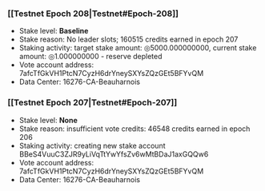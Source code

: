 ### [[Testnet Epoch 208|Testnet#Epoch-208]]
* Stake level: **Baseline**
* Stake reason: No leader slots; 160515 credits earned in epoch 207
* Staking activity: target stake amount: ◎5000.000000000, current stake amount: ◎1.000000000 - reserve depleted
* Vote account address: 7afcTfGkVH1PtcN7CyzH6drYneySXYsZQzGEt5BFYvQM
* Data Center: 16276-CA-Beauharnois
### [[Testnet Epoch 207|Testnet#Epoch-207]]
* Stake level: **None**
* Stake reason: insufficient vote credits: 46548 credits earned in epoch 206
* Staking activity: creating new stake account BBeS4VuuC3ZJR9yLiVqTtYwYfsZv6wMtBDaJ1axGQQw6
* Vote account address: 7afcTfGkVH1PtcN7CyzH6drYneySXYsZQzGEt5BFYvQM
* Data Center: 16276-CA-Beauharnois